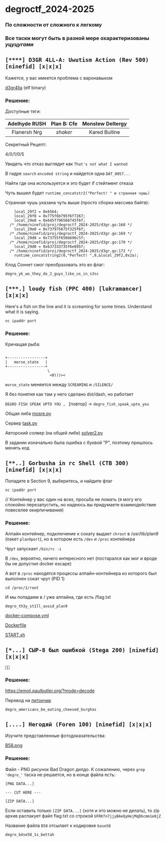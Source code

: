 # degroctf_2024-2025

### По сложности от сложного к легкому

### Все таски могут быть в разной мере охарактеризованы *уцуцугами*

## `[****] D3GR 4LL-A: Uwutism Action (Rev 500) [ninefid] [x|x|x]`

Кажется, у вас имеется проблема с варонавыком

[d3gr4lla](d3gr4lla/d3gr4lla) (elf binary)

### Решение:

Доступные тяги:

|Adelhyde RUSH|Plan B: Cfe|Monstew Deltergy|
|:-----------:|:---------:|:--------------:|
|Flanersh Nrg |*shaker*   |Kared Bulline   |

Секретный Рецепт:

4/0/1/0/5

Увидеть что отказ выглядит как `That's not what I wanted`

В гидре `search` `encoded string` и найдется одна `DAT_0057...`

Найти где она используется и это будет if стейтмент отказа

Чуть вышел будет `runtime_concatstr2("Perfect! " и странная чушь)`

Странная чушь указана чуть выше (просто сборка массива байтв):

```
    local_29f2 = 0x6564;
    local_29f0 = 0x775f6b795f6f7267;
    local_29e8 = 0x645f796568745f6f;
  /* /home/ninefid/proj/degroctf_2024-2025/d3gr.go:168 */
    local_29e0 = 0x737975675f325f6f;
  /* /home/ninefid/proj/degroctf_2024-2025/d3gr.go:169 */
    local_29d8 = 0x73755f656b696c5f;
  /* /home/ninefid/proj/degroctf_2024-2025/d3gr.go:170 */
    local_29d0 = 0x637333735f6e695f;
  /* /home/ninefid/proj/degroctf_2024-2025/d3gr.go:172 */
    runtime_concatstring2(0,"Perfect! ",9,&local_29f2,0x2a);
```

Клод Соннет смог преобразовать это во флаг:

`degro_yk_wo_they_do_2_guys_like_us_in_s3sc`

## `[***.] loudy fish (PPC 400) [lukramancer] [x|x|x]`

Here's a fish on the line and it is screaming for some times. Understand what it is saying.

```shell
nc ipaddr port
```

### Решение:

Кричащая рыба:

```

+-----------------+        
|   morse_state   |        
+-----------------+        
                   \       
                    <0)))><
```

`morse_state` меняется между `SCREAMING` и `/SILENCE/`

Я без понятия как там у него сделано dot/dash, но работает

`DEGRO FISH SPEAK UPTO YOU , ` [повтор] -> `degro_fish_speak_upto_you`

Общая либа [mosre.py](loudyfish/morse.py)

Сервер [task.py](loudyfish/task.py)

Авторский солвер (на общей либе) [solver2.py](loudyfish/solver2.py)

В задании изначально была ошибка с буквой "P", поэтому пришлось менять код

## `[**..] Gorbusha in rc Shell (CTB 300) [ninefid] [x|x|x]`

Попадите в Section 9, выберитесь, и найдите флаг

```shell
nc ipaddr port
```

// Контейнер у вас один на всех, просьба не ломать (я могу его спокойно перезапустить, но надеюсь вы придумаете взаимодействие повеселее окирпичивания)

### Решение:

Алпайн контейнер, подключение к сокату выдает `chroot` в /usr/lib/plan9 (пакет `plan9port`), но в котором есть `/dev` и `/proc` контейнера

Чрут запускает `/bin/rc -i`

В `/dev`, вероятно, ничего интересного нет (постарался как мог и вроде бы не допустил docker escape)

А вот в `/proc` находятся процессы алпайн-контейнера из которого был выполнен сокат чрут (PID 1)

```shell
cd /proc/1/root
```

И мы попадаем в / уже алпайна, где есть /flag.txt

`degro_th3y_st1ll_avoid_plan9`

[docker-compose.yml](GirS/docker-compose.yml)

[Dockerfile](GirS/Dockerfile)

[START.sh](GirS/START.sh)

## `[*...] СЫР-8 был ошибкой (Stega 200) [ninefid] [x|x|x]`

`🧀🍔󠅔󠅕󠅗󠅢󠅟󠅏󠅑󠅝󠅕󠅢󠅙󠅓󠅑󠅞󠅣󠅏󠅒󠅕󠅏󠅕󠅑󠅤󠅙󠅞󠅗󠅏󠅓󠅘󠅕󠅕󠅣󠅕󠅔󠅏󠅒󠅥󠅢󠅗󠅘󠅑󠅣`

### Решение:

https://emoji.paulbutler.org/?mode=decode

Перевод на [питончик](syr_sosal/syr_sosal.py)

`degro_americans_be_eating_cheesed_burghas`

## `[....] Негодяй (Foren 100) [ninefid] [x|x|x]`

Изучите представленные фотодоказательства:

[B58.png](bastard/B58.png)

### Решение:

Файл - PNG рисунок Bad Dragon дилдо. К сожалению, через `grep 'degro_'` таска не решается, но в конце файла есть:

```
[PNG DATA...]

--- CUT HERE ---

[ZIP DATA...]
```

Если оставить только `[ZIP DATA...]` (хотя и это можно не делать), то zip архив распакует файл flag.txt со строкой `UFRKfn7jjyBAeQyHejMqDbcmm1e8jZ`

Название файла `B58` отсылает к кодировке `base58`

`degro_b4se58_1s_bettah`

